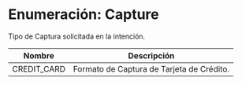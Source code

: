 # Enumeración: Capture

Tipo de Captura solicitada en la intención.

| Nombre        | Descripción     |
| ------------- | --------------- | 
| CREDIT_CARD   | Formato de Captura de Tarjeta de Crédito. |  